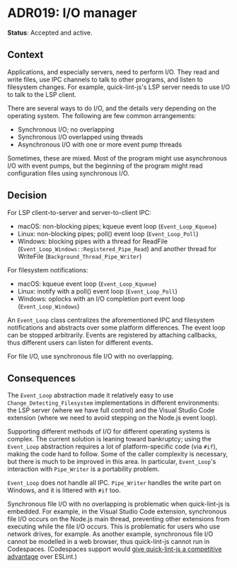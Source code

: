 # ADR019: I/O manager

**Status**: Accepted and active.

## Context

Applications, and especially servers, need to perform I/O. They read and write
files, use IPC channels to talk to other programs, and listen to filesystem
changes. For example, quick-lint-js's LSP server needs to use I/O to talk to the
LSP client.

There are several ways to do I/O, and the details very depending on the
operating system. The following are few common arrangements:

* Synchronous I/O; no overlapping
* Synchronous I/O overlapped using threads
* Asynchronous I/O with one or more event pump threads

Sometimes, these are mixed. Most of the program might use asynchronous I/O with
event pumps, but the beginning of the program might read configuration files
using synchronous I/O.

## Decision

For LSP client-to-server and server-to-client IPC:
* macOS: non-blocking pipes; kqueue event loop (`Event_Loop_Kqueue`)
* Linux: non-blocking pipes; poll() event loop (`Event_Loop_Poll`)
* Windows: blocking pipes with a thread for ReadFile
  (`Event_Loop_Windows::Registered_Pipe_Read`) and another thread for WriteFile
  (`Background_Thread_Pipe_Writer`)

For filesystem notifications:
* macOS: kqueue event loop (`Event_Loop_Kqueue`)
* Linux: inotify with a poll() event loop (`Event_Loop_Poll`)
* Windows: oplocks with an I/O completion port event loop (`Event_Loop_Windows`)

An `Event_Loop` class centralizes the aforementioned IPC and filesystem
notifications and abstracts over some platform differences. The event loop can
be stopped arbitrarily. Events are registered by attaching callbacks, thus
different users can listen for different events.

For file I/O, use synchronous file I/O with no overlapping.

## Consequences

The `Event_Loop` abstraction made it relatively easy to use
`Change_Detecting_Filesystem` implementations in different environments: the LSP
server (where we have full control) and the Visual Studio Code extension (where
we need to avoid stepping on the Node.js event loop).

Supporting different methods of I/O for different operating systems is complex.
The current solution is leaning toward bankruptcy; using the `Event_Loop`
abstraction requires a lot of platform-specific code (via `#if`), making the
code hard to follow. Some of the caller complexity is necessary, but there is
much to be improved in this area. In particular, `Event_Loop`'s interaction with
`Pipe_Writer` is a portability problem.

`Event_Loop` does not handle all IPC. `Pipe_Writer` handles the write part on
Windows, and it is littered with `#if` too.

Synchronous file I/O with no overlapping is problematic when quick-lint-js is
embedded. For example, in the Visual Studio Code extension, synchronous file I/O
occurs on the Node.js main thread, preventing other extensions from executing
while the file I/O occurs. This is problematic for users who use network drives,
for example. As another example, synchronous file I/O cannot be modelled in a
web browser, thus quick-lint-js cannot run in Codespaces. (Codespaces support
would [give quick-lint-js a competitive
advantage](https://github.com/quick-lint/quick-lint-js/issues/417) over ESLint.)
